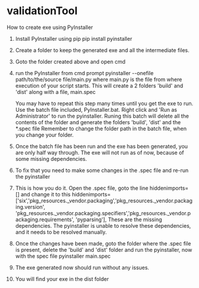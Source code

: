 # validationTool

How to create exe using PyInstaller

1. Install PyInstaller using pip
    pip install pyinstaller
    
2. Create a folder to keep the generated exe and all the intermediate files. 
3. Goto the folder created above and open cmd 
5. run the PyInstaller from cmd prompt
    pyinstaller --onefile path/to/the/source file/main.py
    where main.py is the file from where execution of your script starts.
    This will create a 2 folders 'build' and 'dist' along with a file, main.spec
    
    You may have to repeat this step many times until you get the exe to run. Use the batch file included, PyInstaller.bat.
    Right click and 'Run as Administrator' to run the pyinstaller. 
    Runing this batch will delete all the contents of the folder and generate the folders 'build', 'dist' and the *.spec file
    Remember to change the folder path in the batch file, when you change your folder. 
6. Once the batch file has been run and the exe has been generated, you are only half way through. The exe will not run as of now,
   because of some missing dependencies.
7. To fix that you need to make some changes in the .spec file and re-run the pyinstaller
8. This is how you do it. Open the .spec file, goto the line hiddenimports= [] and change it to this
   hiddenimports=['six','pkg_resources._vendor.packaging','pkg_resources._vendor.packaging.version',
                  'pkg_resources._vendor.packaging.specifiers','pkg_resources._vendor.packaging.requirements',
                  'pyparsing'],
   These are the missing dependencies. The pyinstaller is unable to resolve these dependencies, and it needs to be resolved manually.
9. Once the changes have been made, goto the folder where the .spec file is present, delete the 'build' and 'dist' folder and 
    run the pyinstaller, now with the spec file
    pyinstaller main.spec
10. The exe generated now should run without any issues.
11. You will find your exe in the dist folder
